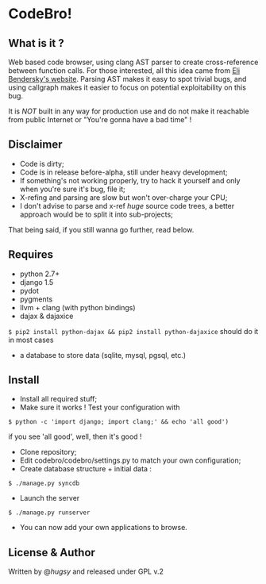 CodeBro!
========

What is it ?
------------

Web based code browser, using clang AST parser to create cross-reference between
function calls. For those interested, all this idea came from [Eli Bendersky's
website](http://eli.thegreenplace.net/2011/07/03/parsing-c-in-python-with-clang/). 
Parsing AST makes it easy to spot trivial bugs, and using callgraph
makes it easier to focus on potential exploitability on this bug.

It is *NOT* built in any way for production use and do not make it reachable
from public Internet or "You're gonna have a bad time" ! 


Disclaimer
----------
* Code is dirty;
* Code is in release before-alpha, still under heavy development;
* If something's not working properly, try to hack it yourself and only when
you're sure it's bug, file it;
* X-refing and parsing are slow but won't over-charge your CPU;
* I don't advise to parse and x-ref *huge* source code trees, a better approach
would be to split it into sub-projects;

That being said, if you still wanna go further, read below. 


Requires
--------
* python 2.7+
* django 1.5
* pydot
* pygments
* llvm + clang (with python bindings)
* dajax & dajaxice

` $ pip2 install python-dajax && pip2 install python-dajaxice ` should do it in
most cases 

* a database to store data (sqlite, mysql, pgsql, etc.)


Install
-------
* Install all required stuff;
* Make sure it works ! Test your configuration with

```
$ python -c 'import django; import clang;' && echo 'all good')
```
if you see 'all good', well, then it's good !

* Clone repository;
* Edit codebro/codebro/settings.py to match your own configuration;
* Create database structure + initial data :
```
$ ./manage.py syncdb
```
* Launch the server
```
$ ./manage.py runserver
```
* You can now add your own applications to browse.

## License & Author
Written by @_hugsy_ and released under GPL v.2

